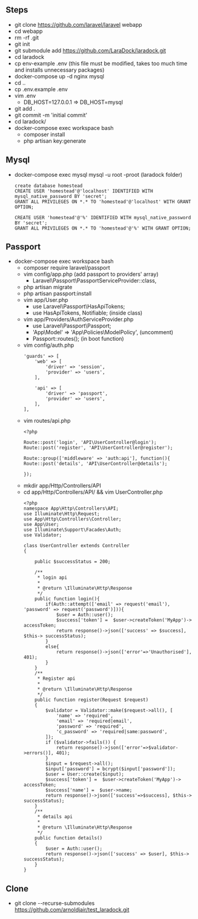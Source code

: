 ## Steps

- git clone https://github.com/laravel/laravel webapp
- cd webapp
- rm -rf .git
- git init
- git submodule add https://github.com/LaraDock/laradock.git
- cd laradock
- cp env-example .env (this file must be modified, takes too much time and installs unnecessary packages)
- docker-compose up -d nginx mysql
- cd ..
- cp .env.example .env
- vim .env
  - DB_HOST=127.0.0.1 => DB_HOST=mysql
- git add .
- git commit -m 'initial commit'
- cd laradock/
- docker-compose exec workspace bash
  - composer install
  - php artisan key:generate

## Mysql

- docker-compose exec mysql mysql -u root -proot (laradock folder)
  ```
  create database homestead
  CREATE USER 'homestead'@'localhost' IDENTIFIED WITH mysql_native_password BY 'secret';
  GRANT ALL PRIVILEGES ON *.* TO 'homestead'@'localhost' WITH GRANT OPTION;

  CREATE USER 'homestead'@'%' IDENTIFIED WITH mysql_native_password BY 'secret';
  GRANT ALL PRIVILEGES ON *.* TO 'homestead'@'%' WITH GRANT OPTION;
  ```



## Passport
- docker-compose exec workspace bash
  - composer require laravel/passport
  - vim config/app.php (add passport to providers' array)
    - Laravel\Passport\PassportServiceProvider::class,
  - php artisan migrate
  - php artisan passport:install
  - vim app/User.php
    - use Laravel\Passport\HasApiTokens;
    - use HasApiTokens, Notifiable; (inside class)
  - vim app/Providers/AuthServiceProvider.php
    - use Laravel\Passport\Passport;
    - 'App\Model' => 'App\Policies\ModelPolicy', (uncomment)
    - Passport::routes(); (in boot function)
  - vim config/auth.php
    ```
    'guards' => [
        'web' => [
            'driver' => 'session',
            'provider' => 'users',
        ],

        'api' => [
            'driver' => 'passport',
            'provider' => 'users',
        ],
    ],
    ```
  - vim routes/api.php 
    ```
    <?php

    Route::post('login', 'API\UserController@login');
    Route::post('register', 'API\UserController@register');

    Route::group(['middleware' => 'auth:api'], function(){
    Route::post('details', 'API\UserController@details');

    });
    ```
  - mkdir app/Http/Controllers/API
  - cd app/Http/Controllers/API/ && vim UserController.php
    ```
    <?php
    namespace App\Http\Controllers\API;
    use Illuminate\Http\Request; 
    use App\Http\Controllers\Controller; 
    use App\User; 
    use Illuminate\Support\Facades\Auth; 
    use Validator;

    class UserController extends Controller 
    {

        public $successStatus = 200;

        /** 
         * login api 
         * 
         * @return \Illuminate\Http\Response 
         */ 
        public function login(){ 
            if(Auth::attempt(['email' => request('email'), 'password' => request('password')])){ 
                $user = Auth::user(); 
                $success['token'] =  $user->createToken('MyApp')-> accessToken; 
                return response()->json(['success' => $success], $this-> successStatus); 
            } 
            else{ 
                return response()->json(['error'=>'Unauthorised'], 401); 
            } 
        }
        /** 
         * Register api 
         * 
         * @return \Illuminate\Http\Response 
         */ 
        public function register(Request $request) 
        { 
            $validator = Validator::make($request->all(), [ 
                'name' => 'required', 
                'email' => 'required|email', 
                'password' => 'required', 
                'c_password' => 'required|same:password', 
            ]);
            if ($validator->fails()) { 
                return response()->json(['error'=>$validator->errors()], 401);            
            }
            $input = $request->all(); 
            $input['password'] = bcrypt($input['password']); 
            $user = User::create($input); 
            $success['token'] =  $user->createToken('MyApp')-> accessToken; 
            $success['name'] =  $user->name;
            return response()->json(['success'=>$success], $this-> successStatus); 
        }
        /** 
         * details api 
         * 
         * @return \Illuminate\Http\Response 
         */ 
        public function details() 
        { 
            $user = Auth::user(); 
            return response()->json(['success' => $user], $this-> successStatus); 
        } 
    }
    ```

## Clone

- git clone --recurse-submodules https://github.com/arnoldjair/test_laradock.git
